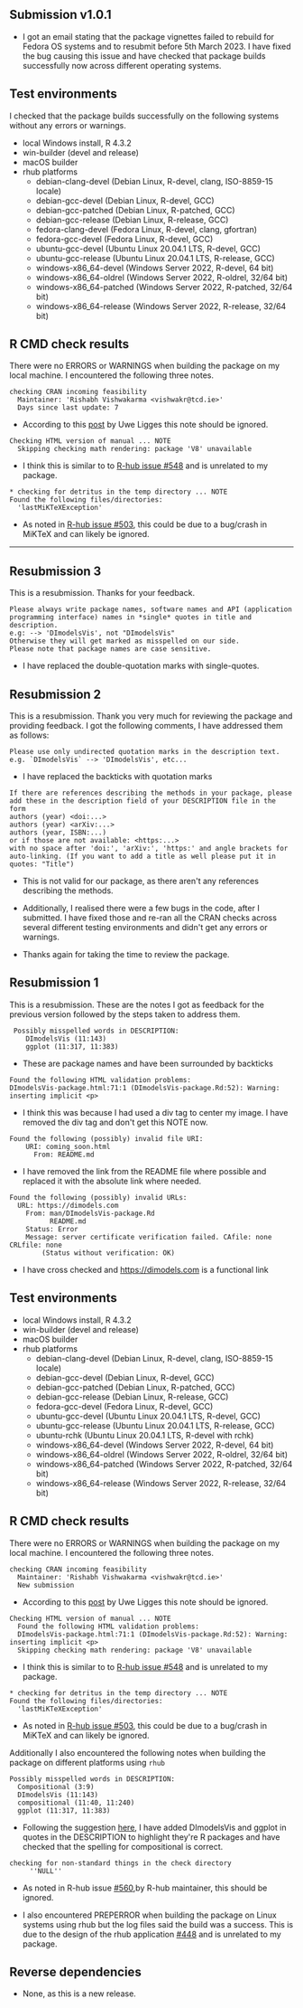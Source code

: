 ## Submission v1.0.1
- I got an email stating that the package vignettes failed to rebuild for Fedora OS systems and to resubmit before 5th March 2023. I have fixed the bug causing this issue and have checked that package builds successfully now across different operating systems.

## Test environments

I checked that the package builds successfully on the following systems without any errors or warnings.

- local Windows install, R 4.3.2
- win-builder (devel and release)
- macOS builder
- rhub platforms
  - debian-clang-devel (Debian Linux, R-devel, clang, ISO-8859-15 locale)
  - debian-gcc-devel (Debian Linux, R-devel, GCC)
  - debian-gcc-patched (Debian Linux, R-patched, GCC)
  - debian-gcc-release (Debian Linux, R-release, GCC)
  - fedora-clang-devel (Fedora Linux, R-devel, clang, gfortran)
  - fedora-gcc-devel (Fedora Linux, R-devel, GCC)
  - ubuntu-gcc-devel (Ubuntu Linux 20.04.1 LTS, R-devel, GCC)
  - ubuntu-gcc-release (Ubuntu Linux 20.04.1 LTS, R-release, GCC)
  - windows-x86_64-devel (Windows Server 2022, R-devel, 64 bit)
  - windows-x86_64-oldrel (Windows Server 2022, R-oldrel, 32/64 bit)
  - windows-x86_64-patched (Windows Server 2022, R-patched, 32/64 bit)
  - windows-x86_64-release (Windows Server 2022, R-release, 32/64 bit)

## R CMD check results

There were no ERRORS or WARNINGS when building the package on my local machine. I encountered the following three notes.

```
checking CRAN incoming feasibility 
  Maintainer: 'Rishabh Vishwakarma <vishwakr@tcd.ie>'
  Days since last update: 7
```
- According to this [post](https://mailman.stat.ethz.ch/pipermail/r-devel/2014-March/068497.html) by Uwe Ligges this note should be ignored.
```
Checking HTML version of manual ... NOTE
  Skipping checking math rendering: package 'V8' unavailable
```
- I think this is similar to to [R-hub issue #548](https://github.com/r-hub/rhub/issues/548) and is unrelated to my package.

```
* checking for detritus in the temp directory ... NOTE
Found the following files/directories:
  'lastMiKTeXException'
```
- As noted in [R-hub issue #503](https://github.com/r-hub/rhub/issues/503), this could be due to a bug/crash in MiKTeX and can likely be ignored.


--------------------------------------------------------------------------------

## Resubmission 3
This is a resubmission. Thanks for your feedback.

```
Please always write package names, software names and API (application
programming interface) names in *single* quotes in title and description.
e.g: --> 'DImodelsVis', not "DImodelsVis"
Otherwise they will get marked as misspelled on our side.
Please note that package names are case sensitive.
```
- I have replaced the double-quotation marks with single-quotes.

## Resubmission 2
This is a resubmission. Thank you very much for reviewing the package and providing feedback. I got the following comments, I have addressed them as follows:

```
Please use only undirected quotation marks in the description text.
e.g. `DImodelsVis` --> 'DImodelsVis', etc...
```
- I have replaced the backticks with quotation marks

```
If there are references describing the methods in your package, please
add these in the description field of your DESCRIPTION file in the form
authors (year) <doi:...>
authors (year) <arXiv:...>
authors (year, ISBN:...)
or if those are not available: <https:...>
with no space after 'doi:', 'arXiv:', 'https:' and angle brackets for
auto-linking. (If you want to add a title as well please put it in
quotes: "Title")
```
- This is not valid for our package, as there aren't any references describing the methods.

- Additionally, I realised there were a few bugs in the code, after I submitted. I have fixed those and re-ran all the CRAN checks across several different testing environments and didn't get any errors or warnings.

- Thanks again for taking the time to review the package.

## Resubmission 1
This is a resubmission. These are the notes I got as feedback for the previous version followed by the steps taken to address them.
```
 Possibly misspelled words in DESCRIPTION:
    DImodelsVis (11:143)
    ggplot (11:317, 11:383)
```
- These are package names and have been surrounded by backticks

```
Found the following HTML validation problems:
DImodelsVis-package.html:71:1 (DImodelsVis-package.Rd:52): Warning: inserting implicit <p>
```
- I think this was because I had used a div tag to center my image. I have removed the div tag and don't get this NOTE now.

```
Found the following (possibly) invalid file URI:
    URI: coming_soon.html
      From: README.md
```
- I have removed the link from the README file where possible and replaced it with the absolute link where needed.


```
Found the following (possibly) invalid URLs:
  URL: https://dimodels.com
    From: man/DImodelsVis-package.Rd
          README.md
    Status: Error
    Message: server certificate verification failed. CAfile: none CRLfile: none
      	(Status without verification: OK)
```
- I have cross checked and https://dimodels.com is a functional link



## Test environments

- local Windows install, R 4.3.2
- win-builder (devel and release)
- macOS builder
- rhub platforms
  - debian-clang-devel (Debian Linux, R-devel, clang, ISO-8859-15 locale)
  - debian-gcc-devel (Debian Linux, R-devel, GCC)
  - debian-gcc-patched (Debian Linux, R-patched, GCC)
  - debian-gcc-release (Debian Linux, R-release, GCC)
  - fedora-gcc-devel (Fedora Linux, R-devel, GCC)
  - ubuntu-gcc-devel (Ubuntu Linux 20.04.1 LTS, R-devel, GCC)
  - ubuntu-gcc-release (Ubuntu Linux 20.04.1 LTS, R-release, GCC)
  - ubuntu-rchk (Ubuntu Linux 20.04.1 LTS, R-devel with rchk)
  - windows-x86_64-devel (Windows Server 2022, R-devel, 64 bit)
  - windows-x86_64-oldrel (Windows Server 2022, R-oldrel, 32/64 bit)
  - windows-x86_64-patched (Windows Server 2022, R-patched, 32/64 bit)
  - windows-x86_64-release (Windows Server 2022, R-release, 32/64 bit)
  
## R CMD check results

There were no ERRORS or WARNINGS when building the package on my local machine. I encountered the following three notes.

```
checking CRAN incoming feasibility 
  Maintainer: 'Rishabh Vishwakarma <vishwakr@tcd.ie>'
  New submission
```
- According to this [post](https://mailman.stat.ethz.ch/pipermail/r-devel/2014-March/068497.html) by Uwe Ligges this note should be ignored.
```
Checking HTML version of manual ... NOTE
  Found the following HTML validation problems:
  DImodelsVis-package.html:71:1 (DImodelsVis-package.Rd:52): Warning: inserting implicit <p>
  Skipping checking math rendering: package 'V8' unavailable
```
- I think this is similar to to [R-hub issue #548](https://github.com/r-hub/rhub/issues/548) and is unrelated to my package.

```
* checking for detritus in the temp directory ... NOTE
Found the following files/directories:
  'lastMiKTeXException'
```
- As noted in [R-hub issue #503](https://github.com/r-hub/rhub/issues/503), this could be due to a bug/crash in MiKTeX and can likely be ignored.

Additionally I also encountered the following notes when building the package on different platforms using `rhub`

```
Possibly misspelled words in DESCRIPTION:
  Compositional (3:9)
  DImodelsVis (11:143)
  compositional (11:40, 11:240)
  ggplot (11:317, 11:383)
```
- Following the suggestion [here](https://github.com/ThinkR-open/prepare-for-cran?tab=readme-ov-file#:~:text=Other%20packages%20should%20be%20between%20%27%20(example%3A%20Lorem%2DIpsum%20Helper%20Function%20for%20%27shiny%27%20Prototyping)), I have added DImodelsVis and ggplot in quotes in the DESCRIPTION to highlight they're R packages and have checked that the spelling for compositional is correct.


```
checking for non-standard things in the check directory
     ''NULL''
```
- As noted in R-hub issue [#560](https://github.com/r-hub/rhub/issues/560),by R-hub maintainer, this should be ignored.

- I also encountered PREPERROR when building the package on Linux systems using rhub but the log files said the build was a success. This is due to the design of the rhub application [#448](https://github.com/r-hub/rhub/issues/448) and is unrelated to my package.

## Reverse dependencies

* None, as this is a new release.

